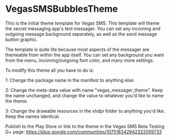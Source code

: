 VegasSMSBubblesTheme
====================

This is the initial theme template for Vegas SMS. This template will theme the secret messaging app's text messager. You can set any incoming and outgoing message background separately, as well as the send message button graphic. 

The template is quite lite because most aspects of the messager are themeable from within the app itself. You can set any background you want from the menu, incoming/outgoing font color, and many more settings.

To modify this theme all you have to do is:

1: Change the package name in the manifest to anything else.

2: Change the meta-data value with name "vegas_messager_theme". Keep the name unchanged, and change the value to whatever you'd like to name the theme.

3: Change the drawable resources in the xhdpi folder to anything you'd like. Keep the names identical.

Publish to the Play Store or link to the theme in the Vegas SMS Beta Testing G+ page: https://plus.google.com/communities/107518342942322059733

